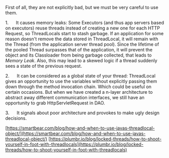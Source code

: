 First of all, they are not explicitly bad, but we must be very careful to use them.

1.      It causes memory leaks:
Some Executors (and thus app servers based on executors) reuse threads instead of creating a new one for each HTTP Request, so ThreadLocals start to stash garbage. If an application for some reason doesn't remove the data stored in ThreadLocal, it will remain with the Thread (from the application server thread pool). Since the lifetime of the pooled Thread surpasses that of the application, it will prevent the object and its Classloader from being garbage collected, that leads to *Memory Leak*. Also, this may lead to a skewed logic if a thread suddenly sees a state of the previous request.

2.      It can be considered as a global state of your thread:
ThreadLocal gives an opportunity to use the variables without explicitly passing them down through the method invocation chain. Which could be useful on certain occasions. But when we have created a n-layer architecture to abstract away different communication interfaces, we still have an opportunity to grab HttpServletRequest in DAO.

3.      It signals about poor architecture and provokes to make ugly design decisions.

[https://smartbear.com/blog/how-and-when-to-use-javas-threadlocal-object/](https://smartbear.com/blog/how-and-when-to-use-javas-threadlocal-object/)
[https://plumbr.io/blog/locked-threads/how-to-shoot-yourself-in-foot-with-threadlocals](https://plumbr.io/blog/locked-threads/how-to-shoot-yourself-in-foot-with-threadlocals)

